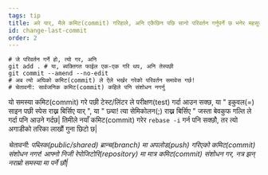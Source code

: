 ```yaml
---
tags: tip
title: अरे यार्, मैले कमिट(commit) गरिहाले, अनि एकैछिन पछि सानो परिवर्तन गर्नुपर्ने छ भनेर महसुस गरे!
id: change-last-commit
order: 2
---
```


```git
# जे परिवर्तन गर्ने हो, त्यो गर, अनि
git add . # या, ब्यक्तिगत फाईल एक-एक गरि थप, अनि तेस्पछी
git commit --amend --no-edit
# अब त्यो अघिको कमिट(commit) ले ऐले भर्खर गरेको परिवर्तन समावेस गर्छ!
# चेतावनी: सार्वजनिक कमिट(commit) कहिले पनि संशोधन नगर्नु
```

यो समस्या कमिट(commit) गरे पछी टेस्ट/लिंटर ले परीक्षण(test) गर्दा आउन सक्छ, या " इकुवल(=) साइन पछी स्पेस राख्न बिर्सिए यार् ", या " छ्या! त्या सेमिकोलन(;) राख्न बिर्सिए " जस्ता बेवकुफ गल्ति ले गर्दा पनि आउने गर्दछ| तिमीले नयाँ कमिट(commit) गरेर `rebase -i` गर्न पनि सक्छौ, तर त्यो अगाडीको तरिका लाखौं गुना छिटो छ| 

*चेतावनी: पब्लिक(public/shared) ब्रान्च(branch) मा अपलोड(push) गरिएको कमिट(commit) संशोधन नगर! आफ्नो निजी रेपोजिटोरि(repository) मा मात्र कमिट(commit) संशोधन गर, नत्र झन् नराम्रो समस्या मा पर्ने छौ|*